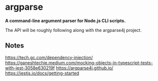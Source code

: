 # argparse

**A command-line argument parser for Node.js CLI scripts.**

The API will be roughly following along with the argparse4j project.

## Notes

https://tech.gc.com/dependency-injection/
https://ganeshtechie.medium.com/mocking-objects-in-typescript-tests-with-jest-3058e630219f
https://argparse4j.github.io/
https://jestjs.io/docs/getting-started
